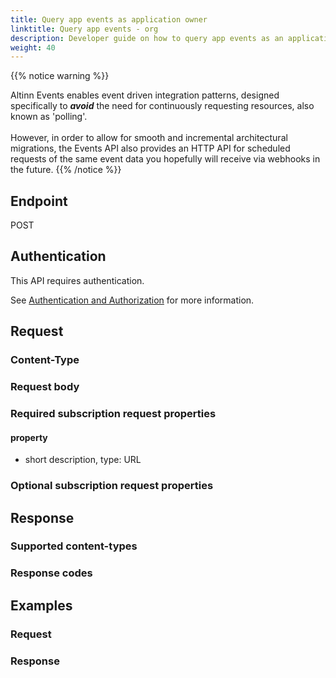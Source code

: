 ```yaml
---
title: Query app events as application owner
linktitle: Query app events - org
description: Developer guide on how to query app events as an application owner
weight: 40
---
```


{{% notice warning %}}

Altinn Events enables event driven integration patterns, designed specifically to ***avoid*** the need for 
continuously requesting resources, also known as 'polling'. <br/> <br/>
However, in order to allow for smooth and incremental architectural migrations, 
the Events API also provides an HTTP API for scheduled requests of the same event data you hopefully
will receive via webhooks in the future.
{{% /notice %}}


## Endpoint

POST 

## Authentication 

This API requires authentication.


See [Authentication and Authorization](../../../api/#authentication--authorization) for more information.


## Request

### Content-Type


### Request body

### Required subscription request properties

#### property
- short description, type: URL


### Optional subscription request properties


## Response

### Supported content-types

### Response codes


## Examples

### Request

### Response

